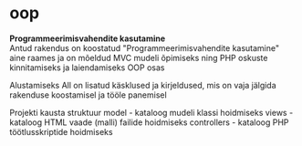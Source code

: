 # oop
<strong>Programmeerimisvahendite kasutamine</strong></br>
Antud rakendus on koostatud "Programmeerimisvahendite kasutamine" aine raames ja on mõeldud MVC mudeli õpimiseks ning PHP oskuste kinnitamiseks ja laiendamiseks OOP osas

Alustamiseks
All on lisatud käsklused ja kirjeldused, mis on vaja jälgida rakenduse koostamisel ja tööle panemisel

Projekti kausta struktuur
model - kataloog mudeli klassi hoidmiseks
views - kataloog HTML vaade (malli) failide hoidmiseks
controllers - kataloog PHP töötlusskriptide hoidmiseks
